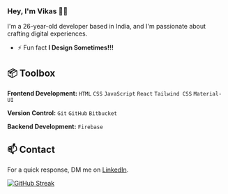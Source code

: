 
### Hey, I'm Vikas 👋🏽  

I'm a 26-year-old developer based in India, and I'm passionate about crafting digital experiences. 

- ⚡ Fun fact **I Design Sometimes!!!**

## 📦 Toolbox

**Frontend Development:** `HTML` `CSS` `JavaScript` `React`  `Tailwind CSS` `Material-UI` 
 
**Version Control:** `Git` `GitHub` `Bitbucket`

**Backend Development:**  `Firebase` 


## 📫 Contact

 For a quick response, DM me on  [LinkedIn](https://www.linkedin.com/in/vikaspal3). 
 
[![GitHub Streak](https://streak-stats.demolab.com?user=pal-vikas)](https://git.io/streak-stats)


 





